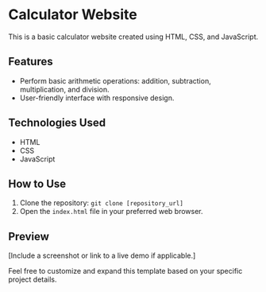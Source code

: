 # Calculator Website

This is a basic calculator website created using HTML, CSS, and JavaScript.

## Features

- Perform basic arithmetic operations: addition, subtraction, multiplication, and division.
- User-friendly interface with responsive design.

## Technologies Used

- HTML
- CSS
- JavaScript

## How to Use

1. Clone the repository: `git clone [repository_url]`
2. Open the `index.html` file in your preferred web browser.

## Preview

[Include a screenshot or link to a live demo if applicable.]


Feel free to customize and expand this template based on your specific project details.
